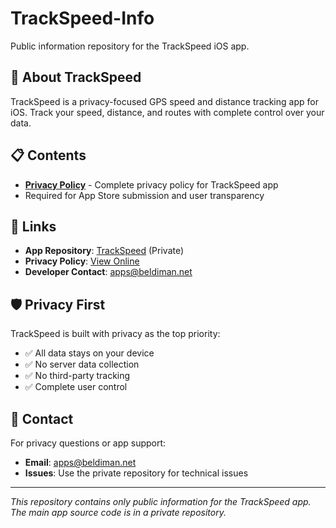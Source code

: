 # TrackSpeed-Info

Public information repository for the TrackSpeed iOS app.

## 📱 About TrackSpeed

TrackSpeed is a privacy-focused GPS speed and distance tracking app for iOS. Track your speed, distance, and routes with complete control over your data.

## 📋 Contents

- **[Privacy Policy](privacy.html)** - Complete privacy policy for TrackSpeed app
- Required for App Store submission and user transparency

## 🔗 Links

- **App Repository**: [TrackSpeed](https://github.com/dan-bel/TrackSpeed) (Private)
- **Privacy Policy**: [View Online](https://dan-bel.github.io/TrackSpeed-Info/privacy.html)
- **Developer Contact**: apps@beldiman.net

## 🛡️ Privacy First

TrackSpeed is built with privacy as the top priority:
- ✅ All data stays on your device
- ✅ No server data collection
- ✅ No third-party tracking
- ✅ Complete user control

## 📧 Contact

For privacy questions or app support:
- **Email**: apps@beldiman.net
- **Issues**: Use the private repository for technical issues

---

*This repository contains only public information for the TrackSpeed app. The main app source code is in a private repository.* 